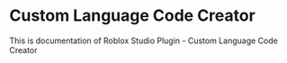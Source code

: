 # Custom Language Code Creator
This is documentation of Roblox Studio Plugin - Custom Language Code Creator
